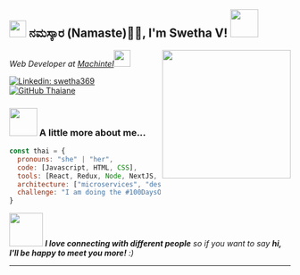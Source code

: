 <h2><img src="https://emojis.slackmojis.com/emojis/images/1531849430/4246/blob-sunglasses.gif?1531849430" width="30"/> ನಮಸ್ಕಾರ (Namaste)🙏🏻, I'm Swetha V! <img src="https://media.giphy.com/media/mGcNjsfWAjY5AEZNw6/giphy.gif" width="50"></h2>
<img align='right' src="https://media.giphy.com/media/ieyl9zmCjO4b4t6qoY/giphy.gif" width="230">
<p><em>Web Developer at <a href="https://machintel.com/">Machintel</a><img src="https://media.giphy.com/media/WUlplcMpOCEmTGBtBW/giphy.gif" width="30"> 
</em></p>


[![Linkedin: swetha369](https://img.shields.io/badge/-swetha369-blue?style=flat-square&logo=Linkedin&logoColor=white&link=https://www.linkedin.com/in/swetha-v-23297b194/)](https://www.linkedin.com/in/swetha-v-23297b194/)
[![GitHub Thaiane](https://img.shields.io/github/followers/swethav08711?label=follow&style=social)](https://github.com/swethav08711)


### <img src="https://media.giphy.com/media/VgCDAzcKvsR6OM0uWg/giphy.gif" width="50"> A little more about me...  

```javascript
const thai = {
  pronouns: "she" | "her",
  code: [Javascript, HTML, CSS],
  tools: [React, Redux, Node, NextJS, VueJS, TailwindCSS, BootStrap, Styled-Components, Jest],
  architecture: ["microservices", "design system pattern", "config driven UI"],
  challenge: "I am doing the #100DaysOfCode challenge focused on react and nextjs"
}
```

<img src="https://media.giphy.com/media/LnQjpWaON8nhr21vNW/giphy.gif" width="60"> <em><b>I love connecting with different people</b> so if you want to say <b>hi, I'll be happy to meet you more!</b> :)</em>

---
